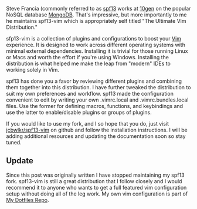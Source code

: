 Steve Francia (commonly referred to as [spf13](http://spf13.com) works at
[10gen](http://www.10gen.com/) on the popular NoSQL database
[MongoDB](http://en.wikipedia.org/wiki/Mongodb). That's impressive, but more
importantly to me he maintains spf13-vim which is appropriately self titled
"The Ultimate Vim Distribution."

sfp13-vim is a collection of plugins and configurations to boost your
[Vim](http://www.vim.org) experience. It is designed to work across different
operating systems with minimal external dependencies. Installing it is trivial
for those running Linux or Macs and worth the effort if you're using Windows.
Installing the distribution is what helped me make the leap from "modern" IDEs
to working solely in Vim.

spf13 has done you a favor by reviewing different plugins and combining them
together into this distribution. I have further tweaked the distribution to
suit my own preferences and workflow. spf13 made the configuration convenient
to edit by writing your own .vimrc.local and .vimrc.bundles.local files. Use
the former for defining macros, functions, and keybindings and use the latter
to enable/disable plugins or groups of plugins.

If you would like to use my fork, and I so hope that you do, just visit
[jcbwlkr/spf13-vim](https://github.com/jcbwlkr/spf13-vim) on
github and follow the installation instructions. I will be adding additional
resources and updating the documentation soon so stay tuned.

## Update

Since this post was originally written I have stopped maintaining my spf13
fork. spf13-vim is still a great distribution that I follow closely and I would
recommend it to anyone who wants to get a full featured vim configuration setup
without doing all of the leg work. My own vim configuration is part of [My
Dotfiles Repo](https://github.com/jcbwlkr/mydotfiles).

